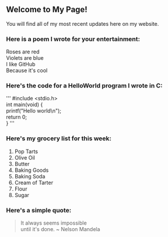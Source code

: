 ## Welcome to My Page!

You will find all of my most recent updates here on my website.

### Here is a poem I wrote for your entertainment:

Roses are red  <br/>
Violets are blue  <br/>
I like GitHub  <br/>
Because it's cool  <br/>

### Here's the code for a HelloWorld program I wrote in C:

'''
#include <stdio.h>  
int main(void) {  
printf("Hello world\n");  
return 0;  
}
'''

### Here's my grocery list for this week:

1. Pop Tarts
1. Olive Oil
1. Butter
1. Baking Goods
  1. Baking Soda
  1. Cream of Tarter
  1. Flour
  1. Sugar
  
### Here's a simple quote:

> It always seems impossible   
> until it's done.
> ~ Nelson Mandela
